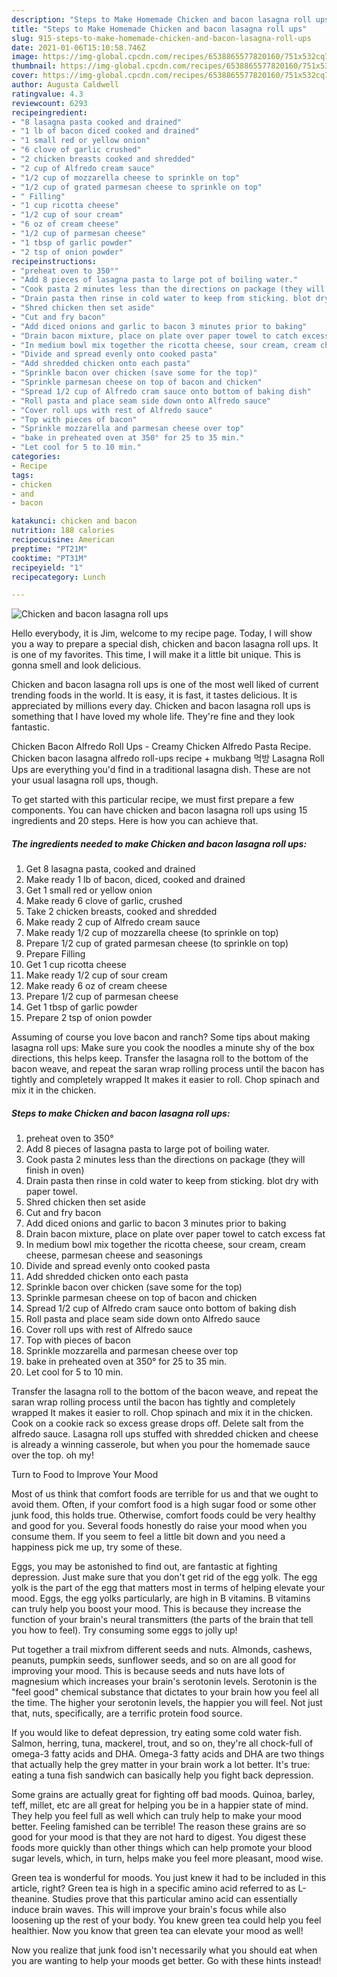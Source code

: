 ```yaml
---
description: "Steps to Make Homemade Chicken and bacon lasagna roll ups"
title: "Steps to Make Homemade Chicken and bacon lasagna roll ups"
slug: 915-steps-to-make-homemade-chicken-and-bacon-lasagna-roll-ups
date: 2021-01-06T15:10:58.746Z
image: https://img-global.cpcdn.com/recipes/6538865577820160/751x532cq70/chicken-and-bacon-lasagna-roll-ups-recipe-main-photo.jpg
thumbnail: https://img-global.cpcdn.com/recipes/6538865577820160/751x532cq70/chicken-and-bacon-lasagna-roll-ups-recipe-main-photo.jpg
cover: https://img-global.cpcdn.com/recipes/6538865577820160/751x532cq70/chicken-and-bacon-lasagna-roll-ups-recipe-main-photo.jpg
author: Augusta Caldwell
ratingvalue: 4.3
reviewcount: 6293
recipeingredient:
- "8 lasagna pasta cooked and drained"
- "1 lb of bacon diced cooked and drained"
- "1 small red or yellow onion"
- "6 clove of garlic crushed"
- "2 chicken breasts cooked and shredded"
- "2 cup of Alfredo cream sauce"
- "1/2 cup of mozzarella cheese to sprinkle on top"
- "1/2 cup of grated parmesan cheese to sprinkle on top"
- " Filling"
- "1 cup ricotta cheese"
- "1/2 cup of sour cream"
- "6 oz of cream cheese"
- "1/2 cup of parmesan cheese"
- "1 tbsp of garlic powder"
- "2 tsp of onion powder"
recipeinstructions:
- "preheat oven to 350°"
- "Add 8 pieces of lasagna pasta to large pot of boiling water."
- "Cook pasta 2 minutes less than the directions on package (they will finish in oven)"
- "Drain pasta then rinse in cold water to keep from sticking. blot dry with paper towel."
- "Shred chicken then set aside"
- "Cut and fry bacon"
- "Add diced onions and garlic to bacon 3 minutes prior to baking"
- "Drain bacon mixture, place on plate over paper towel to catch excess fat"
- "In medium bowl mix together the ricotta cheese, sour cream, cream cheese, parmesan cheese and seasonings"
- "Divide and spread evenly onto cooked pasta"
- "Add shredded chicken onto each pasta"
- "Sprinkle bacon over chicken (save some for the top)"
- "Sprinkle parmesan cheese on top of bacon and chicken"
- "Spread 1/2 cup of Alfredo cram sauce onto bottom of baking dish"
- "Roll pasta and place seam side down onto Alfredo sauce"
- "Cover roll ups with rest of Alfredo sauce"
- "Top with pieces of bacon"
- "Sprinkle mozzarella and parmesan cheese over top"
- "bake in preheated oven at 350° for 25 to 35 min."
- "Let cool for 5 to 10 min."
categories:
- Recipe
tags:
- chicken
- and
- bacon

katakunci: chicken and bacon 
nutrition: 188 calories
recipecuisine: American
preptime: "PT21M"
cooktime: "PT31M"
recipeyield: "1"
recipecategory: Lunch

---
```



![Chicken and bacon lasagna roll ups](https://img-global.cpcdn.com/recipes/6538865577820160/751x532cq70/chicken-and-bacon-lasagna-roll-ups-recipe-main-photo.jpg)

Hello everybody, it is Jim, welcome to my recipe page. Today, I will show you a way to prepare a special dish, chicken and bacon lasagna roll ups. It is one of my favorites. This time, I will make it a little bit unique. This is gonna smell and look delicious.

Chicken and bacon lasagna roll ups is one of the most well liked of current trending foods in the world. It is easy, it is fast, it tastes delicious. It is appreciated by millions every day. Chicken and bacon lasagna roll ups is something that I have loved my whole life. They're fine and they look fantastic.

Chicken Bacon Alfredo Roll Ups - Creamy Chicken Alfredo Pasta Recipe. Chicken bacon lasagna alfredo roll-ups recipe + mukbang 먹방 Lasagna Roll Ups are everything you&#39;d find in a traditional lasagna dish. These are not your usual lasagna roll ups, though.


To get started with this particular recipe, we must first prepare a few components. You can have chicken and bacon lasagna roll ups using 15 ingredients and 20 steps. Here is how you can achieve that.

<!--inarticleads1-->

##### The ingredients needed to make Chicken and bacon lasagna roll ups:

1. Get 8 lasagna pasta, cooked and drained
1. Make ready 1 lb of bacon, diced, cooked and drained
1. Get 1 small red or yellow onion
1. Make ready 6 clove of garlic, crushed
1. Take 2 chicken breasts, cooked and shredded
1. Make ready 2 cup of Alfredo cream sauce
1. Make ready 1/2 cup of mozzarella cheese (to sprinkle on top)
1. Prepare 1/2 cup of grated parmesan cheese (to sprinkle on top)
1. Prepare  Filling
1. Get 1 cup ricotta cheese
1. Make ready 1/2 cup of sour cream
1. Make ready 6 oz of cream cheese
1. Prepare 1/2 cup of parmesan cheese
1. Get 1 tbsp of garlic powder
1. Prepare 2 tsp of onion powder


Assuming of course you love bacon and ranch? Some tips about making lasagna roll ups: Make sure you cook the noodles a minute shy of the box directions, this helps keep. Transfer the lasagna roll to the bottom of the bacon weave, and repeat the saran wrap rolling process until the bacon has tightly and completely wrapped It makes it easier to roll. Chop spinach and mix it in the chicken. 

<!--inarticleads2-->

##### Steps to make Chicken and bacon lasagna roll ups:

1. preheat oven to 350°
1. Add 8 pieces of lasagna pasta to large pot of boiling water.
1. Cook pasta 2 minutes less than the directions on package (they will finish in oven)
1. Drain pasta then rinse in cold water to keep from sticking. blot dry with paper towel.
1. Shred chicken then set aside
1. Cut and fry bacon
1. Add diced onions and garlic to bacon 3 minutes prior to baking
1. Drain bacon mixture, place on plate over paper towel to catch excess fat
1. In medium bowl mix together the ricotta cheese, sour cream, cream cheese, parmesan cheese and seasonings
1. Divide and spread evenly onto cooked pasta
1. Add shredded chicken onto each pasta
1. Sprinkle bacon over chicken (save some for the top)
1. Sprinkle parmesan cheese on top of bacon and chicken
1. Spread 1/2 cup of Alfredo cram sauce onto bottom of baking dish
1. Roll pasta and place seam side down onto Alfredo sauce
1. Cover roll ups with rest of Alfredo sauce
1. Top with pieces of bacon
1. Sprinkle mozzarella and parmesan cheese over top
1. bake in preheated oven at 350° for 25 to 35 min.
1. Let cool for 5 to 10 min.


Transfer the lasagna roll to the bottom of the bacon weave, and repeat the saran wrap rolling process until the bacon has tightly and completely wrapped It makes it easier to roll. Chop spinach and mix it in the chicken. Cook on a cookie rack so excess grease drops off. Delete salt from the alfredo sauce. Lasagna roll ups stuffed with shredded chicken and cheese is already a winning casserole, but when you pour the homemade sauce over the top. oh my! 

Turn to Food to Improve Your Mood


Most of us think that comfort foods are terrible for us and that we ought to avoid them. Often, if your comfort food is a high sugar food or some other junk food, this holds true. Otherwise, comfort foods could be very healthy and good for you. Several foods honestly do raise your mood when you consume them. If you seem to feel a little bit down and you need a happiness pick me up, try some of these.

Eggs, you may be astonished to find out, are fantastic at fighting depression. Just make sure that you don't get rid of the egg yolk. The egg yolk is the part of the egg that matters most in terms of helping elevate your mood. Eggs, the egg yolks particularly, are high in B vitamins. B vitamins can truly help you boost your mood. This is because they increase the function of your brain's neural transmitters (the parts of the brain that tell you how to feel). Try consuming some eggs to jolly up!

Put together a trail mixfrom different seeds and nuts. Almonds, cashews, peanuts, pumpkin seeds, sunflower seeds, and so on are all good for improving your mood. This is because seeds and nuts have lots of magnesium which increases your brain's serotonin levels. Serotonin is the "feel good" chemical substance that dictates to your brain how you feel all the time. The higher your serotonin levels, the happier you will feel. Not just that, nuts, specifically, are a terrific protein food source.

If you would like to defeat depression, try eating some cold water fish. Salmon, herring, tuna, mackerel, trout, and so on, they're all chock-full of omega-3 fatty acids and DHA. Omega-3 fatty acids and DHA are two things that actually help the grey matter in your brain work a lot better. It's true: eating a tuna fish sandwich can basically help you fight back depression. 

Some grains are actually great for fighting off bad moods. Quinoa, barley, teff, millet, etc are all great for helping you be in a happier state of mind. They help you feel full as well which can truly help to make your mood better. Feeling famished can be terrible! The reason these grains are so good for your mood is that they are not hard to digest. You digest these foods more quickly than other things which can help promote your blood sugar levels, which, in turn, helps make you feel more pleasant, mood wise.

Green tea is wonderful for moods. You just knew it had to be included in this article, right? Green tea is high in a specific amino acid referred to as L-theanine. Studies prove that this particular amino acid can essentially induce brain waves. This will improve your brain's focus while also loosening up the rest of your body. You knew green tea could help you feel healthier. Now you know that green tea can elevate your mood as well!

Now you realize that junk food isn't necessarily what you should eat when you are wanting to help your moods get better. Go  with  these hints  instead!


